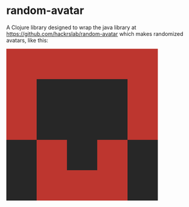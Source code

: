 # random-avatar

A Clojure library designed to wrap the java library at https://github.com/hackrslab/random-avatar which makes randomized avatars, like this:

![avatar for 'lemon'](resources/lemon_copy.png)
